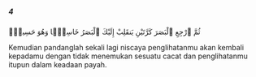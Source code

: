 ##### 4

<span class="ayah">ثُمَّ ٱرْجِعِ ٱلْبَصَرَ كَرَّتَيْنِ يَنقَلِبْ إِلَيْكَ ٱلْبَصَرُ خَاسِئًۭا وَهُوَ حَسِيرٌۭ</span>

<span class="ayah_translation">Kemudian pandanglah sekali lagi niscaya penglihatanmu akan kembali kepadamu dengan tidak menemukan sesuatu cacat dan penglihatanmu itupun dalam keadaan payah.</span>
